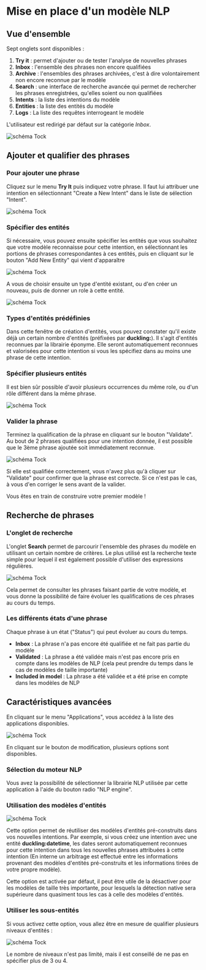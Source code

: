 # Mise en place d'un modèle NLP

## Vue d'ensemble

Sept onglets sont disponibles :

1. **Try it** : permet d'ajouter ou de tester l'analyse de nouvelles phrases
2. **Inbox** : l'ensemble des phrases non encore qualifiées
3. **Archive** : l'ensembles des phrases archivées, c'est à dire volontairement non encore reconnue par le modèle
4. **Search** : une interface de recherche avancée qui permet de rechercher les phrases enregistrées, qu'elles soient ou non qualifiées  
5. **Intents** : la liste des intentions du modèle
6. **Entities** : la liste des entités du modèle
7. **Logs** : La liste des requêtes interrogeant le modèle 

L'utilisateur est redirigé par défaut sur la catégorie *Inbox*.

![schéma Tock](img/inbox.png "Aucune phrase à qualifier")

## Ajouter et qualifier des phrases

### Pour ajouter une phrase

Cliquez sur le menu **Try It** puis indiquez votre phrase.
Il faut lui attribuer une intention en sélectionnant "Create a New Intent" dans le liste de sélection "Intent".

![schéma Tock](img/try-it-1.png "Création d'une nouvelle intention")
 
### Spécifier des entités
 
Si nécessaire, vous pouvez ensuite spécifier les entités que vous souhaitez que votre modèle reconnaisse pour cette intention,
en sélectionnant les portions de phrases correspondantes à ces entités, puis en cliquant sur le bouton "Add New Entity" qui vient d'apparaître

![schéma Tock](img/try-it-2.png "Sélection d'une entité")
 
A vous de choisir ensuite un type d'entité existant, ou d'en créer un nouveau, puis de donner un role à cette entité.

![schéma Tock](img/try-it-3.png "Ajout d'une entité - étape 1")

### Types d'entités prédéfinies

Dans cette fenêtre de création d'entités, vous pouvez constater qu'il existe déjà un certain nombre d'entités (préfixées par **duckling:**).
Il s'agit d'entités reconnues par la librairie éponyme. Elle seront automatiquement reconnues et valorisées pour cette intention si vous les
spécifiez dans au moins une phrase de cette intention.

### Spécifier plusieurs entités 

Il est bien sûr possible d'avoir plusieurs occurrences du même role, ou d'un rôle différent dans la même phrase.

![schéma Tock](img/try-it-4.png "Sélection de plusieurs entités")

### Valider la phrase

Terminez la qualification de la phrase en cliquant sur le bouton "Validate". 
Au bout de 2 phrases qualifiées pour une intention donnée, il est possible que le 3ème phrase ajoutée soit immédiatement
reconnue.

![schéma Tock](img/try-it-5.png "Détection d'une phrase")

Si elle est qualifiée correctement, vous n'avez plus qu'à cliquer sur "Validate" pour confirmer que la phrase est correcte.
Si ce n'est pas le cas, à vous d'en corriger le sens avant de la valider.

Vous êtes en train de construire votre premier modèle !

## Recherche de phrases

### L'onglet de recherche

L'onglet **Search** permet de parcourir l'ensemble des phrases du modèle en utilisant un certain nombre de critères.
Le plus utilisé est la recherche texte simple pour lequel il est également possible d'utiliser des expressions régulières.

![schéma Tock](img/search.png "Recherche d'une phrase")

Cela permet de consulter les phrases faisant partie de votre modèle,
et vous donne la possibilité de faire évoluer les qualifications de ces phrases au cours du temps.

### Les différents états d'une phrase

Chaque phrase à un état ("Status") qui peut évoluer au cours du temps.

* **Inbox** : La phrase n'a pas encore été qualifiée et ne fait pas partie du modèle
* **Validated** : La phrase a été validée mais n'est pas encore pris en compte dans les modèles de NLP (cela peut prendre du temps dans le cas de modèles de taille importante)
* **Included in model** : La phrase a été validée et a été prise en compte dans les modèles de NLP

## Caractéristiques avancées

En cliquant sur le menu "Applications", vous accédez à la liste des applications disponibles.

![schéma Tock](img/applications.png "Liste des applications")

En cliquant sur le bouton de modification, plusieurs options sont disponibles.

### Sélection du moteur NLP

Vous avez la possibilité de sélectionner la librairie NLP utilisée par cette application à l'aide du bouton radio "NLP engine".

### Utilisation des modèles d'entités

![schéma Tock](img/application.png "Configuration de l'application")

Cette option permet de réutiliser des modèles d'entités pré-construits dans vos nouvelles intentions. 
Par exemple, si vous créez une intention avec une entité **duckling:datetime**, les dates seront automatiquement
reconnues pour cette intention dans tous les nouvelles phrases attribuées à cette intention 
(En interne un arbitrage est effectué entre les informations provenant des modèles d'entités pré-construits et les informations tirées de votre propre modèle).

Cette option est activée par défaut, il peut être utile de la désactiver pour les modèles de taille très importante, pour lesquels
la détection native sera supérieure dans quasiment tous les cas à celle des modèles d'entités. 

### Utiliser les sous-entités

Si vous activez cette option, vous allez être en mesure de qualifier plusieurs niveaux d'entités :

![schéma Tock](img/subentities.png "Support des sous-entités")

Le nombre de niveaux n'est pas limité, mais il est conseillé de ne pas en spécifier plus de 3 ou 4.